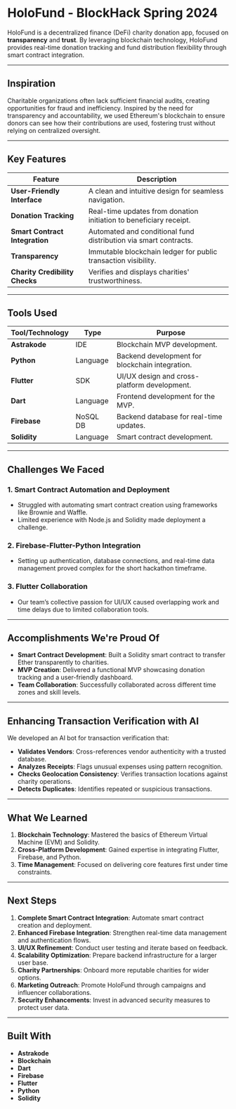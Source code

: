 # HoloFund - BlockHack Spring 2024

HoloFund is a decentralized finance (DeFi) charity donation app, focused on **transparency** and **trust**. By leveraging blockchain technology, HoloFund provides real-time donation tracking and fund distribution flexibility through smart contract integration.

---

## Inspiration

Charitable organizations often lack sufficient financial audits, creating opportunities for fraud and inefficiency. Inspired by the need for transparency and accountability, we used Ethereum's blockchain to ensure donors can see how their contributions are used, fostering trust without relying on centralized oversight.

---

## Key Features

| Feature                  | Description                                                                 |
|--------------------------|-----------------------------------------------------------------------------|
| **User-Friendly Interface** | A clean and intuitive design for seamless navigation.                    |
| **Donation Tracking**    | Real-time updates from donation initiation to beneficiary receipt.         |
| **Smart Contract Integration** | Automated and conditional fund distribution via smart contracts.        |
| **Transparency**         | Immutable blockchain ledger for public transaction visibility.             |
| **Charity Credibility Checks** | Verifies and displays charities' trustworthiness.                     |

---

## Tools Used

| Tool/Technology | Type         | Purpose                                                             |
|------------------|--------------|---------------------------------------------------------------------|
| **Astrakode**    | IDE          | Blockchain MVP development.                                        |
| **Python**       | Language     | Backend development for blockchain integration.                    |
| **Flutter**      | SDK          | UI/UX design and cross-platform development.                       |
| **Dart**         | Language     | Frontend development for the MVP.                                  |
| **Firebase**     | NoSQL DB     | Backend database for real-time updates.                            |
| **Solidity**     | Language     | Smart contract development.                                        |

---

## Challenges We Faced

### 1. **Smart Contract Automation and Deployment**
- Struggled with automating smart contract creation using frameworks like Brownie and Waffle.
- Limited experience with Node.js and Solidity made deployment a challenge.

### 2. **Firebase-Flutter-Python Integration**
- Setting up authentication, database connections, and real-time data management proved complex for the short hackathon timeframe.

### 3. **Flutter Collaboration**
- Our team’s collective passion for UI/UX caused overlapping work and time delays due to limited collaboration tools.

---

## Accomplishments We're Proud Of

- **Smart Contract Development**: Built a Solidity smart contract to transfer Ether transparently to charities.
- **MVP Creation**: Delivered a functional MVP showcasing donation tracking and a user-friendly dashboard.
- **Team Collaboration**: Successfully collaborated across different time zones and skill levels.

---

## Enhancing Transaction Verification with AI

We developed an AI bot for transaction verification that:
- **Validates Vendors**: Cross-references vendor authenticity with a trusted database.
- **Analyzes Receipts**: Flags unusual expenses using pattern recognition.
- **Checks Geolocation Consistency**: Verifies transaction locations against charity operations.
- **Detects Duplicates**: Identifies repeated or suspicious transactions.

---

## What We Learned

1. **Blockchain Technology**: Mastered the basics of Ethereum Virtual Machine (EVM) and Solidity.
2. **Cross-Platform Development**: Gained expertise in integrating Flutter, Firebase, and Python.
3. **Time Management**: Focused on delivering core features first under time constraints.

---

## Next Steps

1. **Complete Smart Contract Integration**: Automate smart contract creation and deployment.
2. **Enhanced Firebase Integration**: Strengthen real-time data management and authentication flows.
3. **UI/UX Refinement**: Conduct user testing and iterate based on feedback.
4. **Scalability Optimization**: Prepare backend infrastructure for a larger user base.
5. **Charity Partnerships**: Onboard more reputable charities for wider options.
6. **Marketing Outreach**: Promote HoloFund through campaigns and influencer collaborations.
7. **Security Enhancements**: Invest in advanced security measures to protect user data.

---

## Built With

- **Astrakode**
- **Blockchain**
- **Dart**
- **Firebase**
- **Flutter**
- **Python**
- **Solidity**
